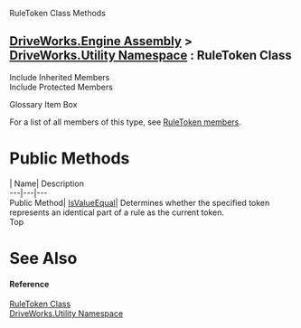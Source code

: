 RuleToken Class Methods   
  
[DriveWorks.Engine Assembly](topic2156.md) > [DriveWorks.Utility Namespace](topic13190.md) : RuleToken Class  
---  
  
Include Inherited Members    
Include Protected Members    


Glossary Item Box

For a list of all members of this type, see [RuleToken members](topic13250.md).

# Public Methods

| Name| Description  
---|---|---  
Public Method| [IsValueEqual](topic13255.md)| Determines whether the specified token represents an identical part of a rule as the current token.   
Top

# See Also

#### Reference

[RuleToken Class](topic13249.md)   
[DriveWorks.Utility Namespace](topic13190.md)


